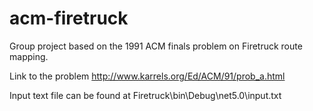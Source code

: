 # acm-firetruck
Group project based on the 1991 ACM finals problem on Firetruck route mapping.

Link to the problem http://www.karrels.org/Ed/ACM/91/prob_a.html

Input text file can be found at Firetruck\bin\Debug\net5.0\input.txt
